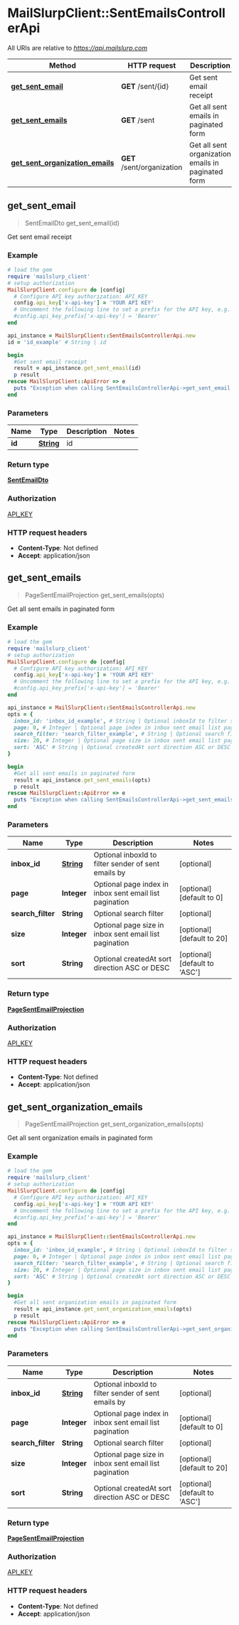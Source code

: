 # MailSlurpClient::SentEmailsControllerApi

All URIs are relative to *https://api.mailslurp.com*

Method | HTTP request | Description
------------- | ------------- | -------------
[**get_sent_email**](SentEmailsControllerApi#get_sent_email) | **GET** /sent/{id} | Get sent email receipt
[**get_sent_emails**](SentEmailsControllerApi#get_sent_emails) | **GET** /sent | Get all sent emails in paginated form
[**get_sent_organization_emails**](SentEmailsControllerApi#get_sent_organization_emails) | **GET** /sent/organization | Get all sent organization emails in paginated form



## get_sent_email

> SentEmailDto get_sent_email(id)

Get sent email receipt

### Example

```ruby
# load the gem
require 'mailslurp_client'
# setup authorization
MailSlurpClient.configure do |config|
  # Configure API key authorization: API_KEY
  config.api_key['x-api-key'] = 'YOUR API KEY'
  # Uncomment the following line to set a prefix for the API key, e.g. 'Bearer' (defaults to nil)
  #config.api_key_prefix['x-api-key'] = 'Bearer'
end

api_instance = MailSlurpClient::SentEmailsControllerApi.new
id = 'id_example' # String | id

begin
  #Get sent email receipt
  result = api_instance.get_sent_email(id)
  p result
rescue MailSlurpClient::ApiError => e
  puts "Exception when calling SentEmailsControllerApi->get_sent_email: #{e}"
end
```

### Parameters


Name | Type | Description  | Notes
------------- | ------------- | ------------- | -------------
 **id** | [**String**]()| id | 

### Return type

[**SentEmailDto**](SentEmailDto)

### Authorization

[API_KEY](../README#API_KEY)

### HTTP request headers

- **Content-Type**: Not defined
- **Accept**: application/json


## get_sent_emails

> PageSentEmailProjection get_sent_emails(opts)

Get all sent emails in paginated form

### Example

```ruby
# load the gem
require 'mailslurp_client'
# setup authorization
MailSlurpClient.configure do |config|
  # Configure API key authorization: API_KEY
  config.api_key['x-api-key'] = 'YOUR API KEY'
  # Uncomment the following line to set a prefix for the API key, e.g. 'Bearer' (defaults to nil)
  #config.api_key_prefix['x-api-key'] = 'Bearer'
end

api_instance = MailSlurpClient::SentEmailsControllerApi.new
opts = {
  inbox_id: 'inbox_id_example', # String | Optional inboxId to filter sender of sent emails by
  page: 0, # Integer | Optional page index in inbox sent email list pagination
  search_filter: 'search_filter_example', # String | Optional search filter
  size: 20, # Integer | Optional page size in inbox sent email list pagination
  sort: 'ASC' # String | Optional createdAt sort direction ASC or DESC
}

begin
  #Get all sent emails in paginated form
  result = api_instance.get_sent_emails(opts)
  p result
rescue MailSlurpClient::ApiError => e
  puts "Exception when calling SentEmailsControllerApi->get_sent_emails: #{e}"
end
```

### Parameters


Name | Type | Description  | Notes
------------- | ------------- | ------------- | -------------
 **inbox_id** | [**String**]()| Optional inboxId to filter sender of sent emails by | [optional] 
 **page** | **Integer**| Optional page index in inbox sent email list pagination | [optional] [default to 0]
 **search_filter** | **String**| Optional search filter | [optional] 
 **size** | **Integer**| Optional page size in inbox sent email list pagination | [optional] [default to 20]
 **sort** | **String**| Optional createdAt sort direction ASC or DESC | [optional] [default to &#39;ASC&#39;]

### Return type

[**PageSentEmailProjection**](PageSentEmailProjection)

### Authorization

[API_KEY](../README#API_KEY)

### HTTP request headers

- **Content-Type**: Not defined
- **Accept**: application/json


## get_sent_organization_emails

> PageSentEmailProjection get_sent_organization_emails(opts)

Get all sent organization emails in paginated form

### Example

```ruby
# load the gem
require 'mailslurp_client'
# setup authorization
MailSlurpClient.configure do |config|
  # Configure API key authorization: API_KEY
  config.api_key['x-api-key'] = 'YOUR API KEY'
  # Uncomment the following line to set a prefix for the API key, e.g. 'Bearer' (defaults to nil)
  #config.api_key_prefix['x-api-key'] = 'Bearer'
end

api_instance = MailSlurpClient::SentEmailsControllerApi.new
opts = {
  inbox_id: 'inbox_id_example', # String | Optional inboxId to filter sender of sent emails by
  page: 0, # Integer | Optional page index in inbox sent email list pagination
  search_filter: 'search_filter_example', # String | Optional search filter
  size: 20, # Integer | Optional page size in inbox sent email list pagination
  sort: 'ASC' # String | Optional createdAt sort direction ASC or DESC
}

begin
  #Get all sent organization emails in paginated form
  result = api_instance.get_sent_organization_emails(opts)
  p result
rescue MailSlurpClient::ApiError => e
  puts "Exception when calling SentEmailsControllerApi->get_sent_organization_emails: #{e}"
end
```

### Parameters


Name | Type | Description  | Notes
------------- | ------------- | ------------- | -------------
 **inbox_id** | [**String**]()| Optional inboxId to filter sender of sent emails by | [optional] 
 **page** | **Integer**| Optional page index in inbox sent email list pagination | [optional] [default to 0]
 **search_filter** | **String**| Optional search filter | [optional] 
 **size** | **Integer**| Optional page size in inbox sent email list pagination | [optional] [default to 20]
 **sort** | **String**| Optional createdAt sort direction ASC or DESC | [optional] [default to &#39;ASC&#39;]

### Return type

[**PageSentEmailProjection**](PageSentEmailProjection)

### Authorization

[API_KEY](../README#API_KEY)

### HTTP request headers

- **Content-Type**: Not defined
- **Accept**: application/json


